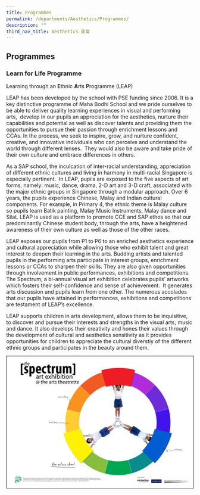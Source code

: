 ```yaml
---
title: Programmes
permalink: /departments/Aesthetics/Programmes/
description: ""
third_nav_title: Aesthetics 美育
---
```

## Programmes

### Learn for Life Programme 

**L**earning through an **E**thnic **A**rts **P**rogramme (LEAP)

LEAP has been developed by the school with PSE funding since 2006. It is a key distinctive programme of Maha Bodhi School and we pride ourselves to be able to deliver quality learning experiences in visual and performing arts,  develop in our pupils an appreciation for the aesthetics, nurture their capabilities and potential as well as discover talents and providing them the opportunities to pursue their passion through enrichment lessons and CCAs. In the process, we seek to inspire, grow, and nurture confident, creative, and innovative individuals who can perceive and understand the world through different lenses.  They would also be aware and take pride of their own culture and embrace differences in others.

As a SAP school, the inculcation of inter-racial understanding, appreciation of different ethnic cultures and living in harmony in multi-racial Singapore is especially pertinent.  In LEAP, pupils are exposed to the five aspects of art forms, namely: music, dance, drama, 2-D art and 3-D craft, associated with the major ethnic groups in Singapore through a modular approach. Over 6 years, the pupils experience Chinese, Malay and Indian cultural components. For example, in Primary 4, the ethnic theme is Malay culture so pupils learn Batik painting, Malay Music Instruments, Malay dance and Silat. LEAP is used as a platform to promote CCE and SAP ethos so that our predominantly Chinese student body, through the arts, have a heightened awareness of their own culture as well as those of the other races.

LEAP exposes our pupils from P1 to P6 to an enriched aesthetics experience and cultural appreciation while allowing those who exhibit talent and great interest to deepen their learning in the arts. Budding artists and talented pupils in the performing arts participate in interest groups, enrichment lessons or CCAs to sharpen their skills. They are also given opportunities through involvement in public performances, exhibitions and competitions.  The Spectrum, a bi-annual visual art exhibition celebrates pupils’ artworks which fosters their self-confidence and sense of achievement.  It generates arts discussion and pupils learn from one other. The numerous accolades that our pupils have attained in performances, exhibitions and competitions are testament of LEAP’s excellence.

LEAP supports children in arts development, allows them to be inquisitive, to discover and pursue their interests and strengths in the visual arts, music and dance. It also develops their creativity and hones their values through the development of cultural and aesthetics sensitivity as it provides opportunities for children to appreciate the cultural diverstiy of the different ethnic groups and participates in the beauty around them.

![](/images/img1.jpeg)